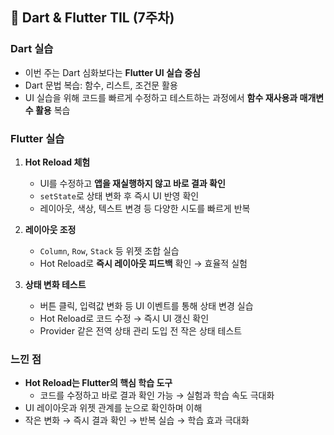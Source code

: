 ## 📝 Dart & Flutter TIL (7주차)

### Dart 실습
- 이번 주는 Dart 심화보다는 **Flutter UI 실습 중심**
- Dart 문법 복습: 함수, 리스트, 조건문 활용
- UI 실습을 위해 코드를 빠르게 수정하고 테스트하는 과정에서 **함수 재사용과 매개변수 활용** 복습

### Flutter 실습
1. **Hot Reload 체험**
   - UI를 수정하고 **앱을 재실행하지 않고 바로 결과 확인**
   - `setState`로 상태 변화 후 즉시 UI 반영 확인
   - 레이아웃, 색상, 텍스트 변경 등 다양한 시도를 빠르게 반복

2. **레이아웃 조정**
   - `Column`, `Row`, `Stack` 등 위젯 조합 실습
   - Hot Reload로 **즉시 레이아웃 피드백** 확인 → 효율적 실험

3. **상태 변화 테스트**
   - 버튼 클릭, 입력값 변화 등 UI 이벤트를 통해 상태 변경 실습
   - Hot Reload로 코드 수정 → 즉시 UI 갱신 확인
   - Provider 같은 전역 상태 관리 도입 전 작은 상태 테스트

### 느낀 점
- **Hot Reload는 Flutter의 핵심 학습 도구**
  - 코드를 수정하고 바로 결과 확인 가능 → 실험과 학습 속도 극대화
- UI 레이아웃과 위젯 관계를 눈으로 확인하며 이해
- 작은 변화 → 즉시 결과 확인 → 반복 실습 → 학습 효과 극대화